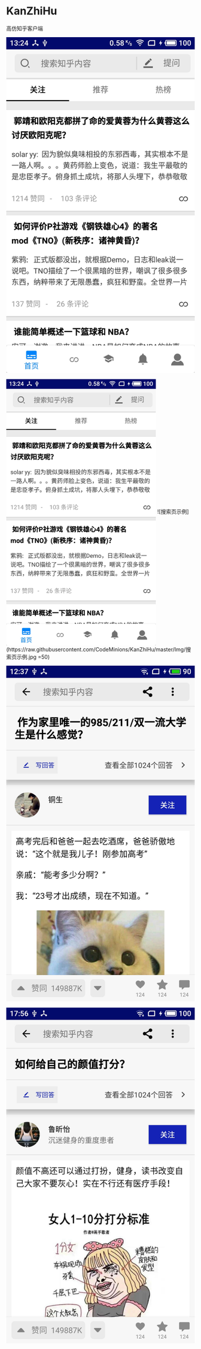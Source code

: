 # KanZhiHu
高仿知乎客户端

![推荐页示例](./Img/推荐页示例.jpg)

 <img src="./Img/推荐页示例.jpg" width = "400" alt="搜索页示例" align=center />
![搜索页示例](https://raw.githubusercontent.com/CodeMinions/KanZhiHu/master/Img/搜索页示例.jpg =50)

![答案页示例1](https://raw.githubusercontent.com/CodeMinions/KanZhiHu/master/Img/答案页示例1.jpg)

![答案页示例3](https://raw.githubusercontent.com/CodeMinions/KanZhiHu/master/Img/答案页示例3.jpg)
